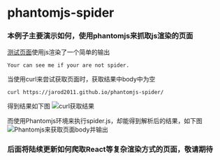 # phantomjs-spider

### 本例子主要演示如何，使用phantomjs来抓取js渲染的页面

[测试页面](https://jarod2011.github.io/phantomjs-spider/)使用js渲染了一个简单的输出
```
Your can see me if your are not spider.
```
当使用curl来尝试获取页面时，获取结果中body中为空
```
curl https://jarod2011.github.io/phantomjs-spider/
```
得到结果如下图
![curl获取结果](https://i2.wp.com/www.developerhome.net/wp-content/uploads/2018/01/WX20180131-170949@2x.png)

而使用Phantomjs环境来执行spider.js，却能得到解析后的结果，如下图
![Phantomjs来获取页面body并输出](https://i2.wp.com/www.developerhome.net/wp-content/uploads/2018/01/WX20180131-171158@2x.png?ssl=1)

### 后面将陆续更新如何爬取React等复杂渲染方式的页面，敬请期待
